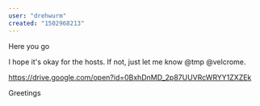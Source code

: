 ```yaml
---
user: "drehwurm"
created: "1502968213"
---
```


Here you go

I hope it's okay for the hosts. If not, just let me know @tmp @velcrome. 

<https://drive.google.com/open?id=0BxhDnMD_2p87UUVRcWRYY1ZXZEk>

Greetings

